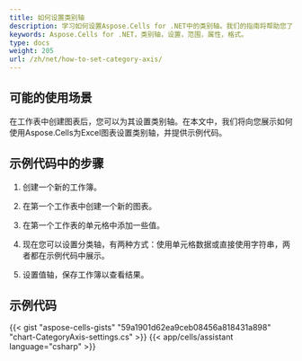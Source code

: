 ```yaml
---
title: 如何设置类别轴
description: 学习如何设置Aspose.Cells for .NET中的类别轴。我们的指南将帮助您了解如何定义类别轴范围，调整其属性和格式化其标签。
keywords: Aspose.Cells for .NET，类别轴，设置，范围，属性，格式。
type: docs
weight: 205
url: /zh/net/how-to-set-category-axis/
---
```


## **可能的使用场景**
在工作表中创建图表后，您可以为其设置类别轴。在本文中，我们将向您展示如何使用Aspose.Cells为Excel图表设置类别轴，并提供示例代码。

## **示例代码中的步骤**

1. 创建一个新的工作簿。

2. 在第一个工作表中创建一个新的图表。

3. 在第一个工作表的单元格中添加一些值。

4. 现在您可以设置分类轴，有两种方式：使用单元格数据或直接使用字符串，两者都在示例代码中展示。

5. 设置值轴，保存工作簿以查看结果。

## **示例代码**
{{< gist "aspose-cells-gists" "59a1901d62ea9ceb08456a818431a898" "chart-CategoryAxis-settings.cs" >}}
{{< app/cells/assistant language="csharp" >}}
